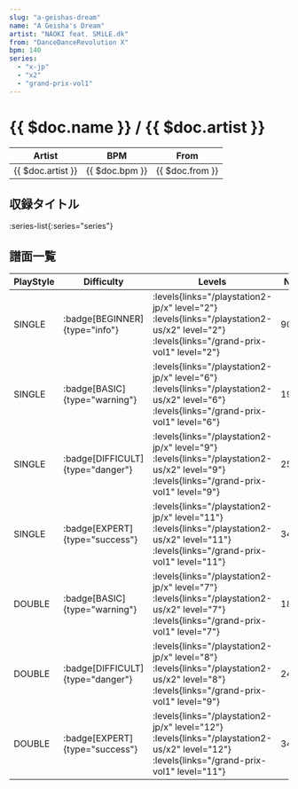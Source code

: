 ```yaml
---
slug: "a-geishas-dream"
name: "A Geisha's Dream"
artist: "NAOKI feat. SMiLE.dk"
from: "DanceDanceRevolution X"
bpm: 140
series:
  - "x-jp"
  - "x2"
  - "grand-prix-vol1"
---
```


# {{ $doc.name }} / {{ $doc.artist }}

|Artist|BPM|From|
|------|---|----|
|{{ $doc.artist }}|{{ $doc.bpm }}|{{ $doc.from }}|

## 収録タイトル

:series-list{:series="series"}

## 譜面一覧

|PlayStyle|Difficulty|Levels|Notes|Movie|
|---------|----------|------|-----|-----|
|SINGLE| :badge[BEGINNER]{type="info"}| :levels{links="/playstation2-jp/x" level="2"} :levels{links="/playstation2-us/x2" level="2"} :levels{links="/grand-prix-vol1" level="2"}|90/0||
|SINGLE| :badge[BASIC]{type="warning"}| :levels{links="/playstation2-jp/x" level="6"} :levels{links="/playstation2-us/x2" level="6"} :levels{links="/grand-prix-vol1" level="6"}|192/10||
|SINGLE| :badge[DIFFICULT]{type="danger"}| :levels{links="/playstation2-jp/x" level="9"} :levels{links="/playstation2-us/x2" level="9"} :levels{links="/grand-prix-vol1" level="9"}|254/30||
|SINGLE| :badge[EXPERT]{type="success"}| :levels{links="/playstation2-jp/x" level="11"} :levels{links="/playstation2-us/x2" level="11"} :levels{links="/grand-prix-vol1" level="11"}|340/30||
|DOUBLE| :badge[BASIC]{type="warning"}| :levels{links="/playstation2-jp/x" level="7"} :levels{links="/playstation2-us/x2" level="7"} :levels{links="/grand-prix-vol1" level="7"}|188/8||
|DOUBLE| :badge[DIFFICULT]{type="danger"}| :levels{links="/playstation2-jp/x" level="8"} :levels{links="/playstation2-us/x2" level="8"} :levels{links="/grand-prix-vol1" level="9"}|240/10||
|DOUBLE| :badge[EXPERT]{type="success"}| :levels{links="/playstation2-jp/x" level="12"} :levels{links="/playstation2-us/x2" level="12"} :levels{links="/grand-prix-vol1" level="11"}|341/16||
